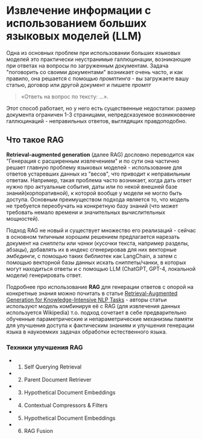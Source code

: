 # Извлечение информации с использованием больших языковых моделей (LLM)

Одна из основных проблем при использовании больших языковых моделей это практически неустранимые галлюцинации, возникающие при ответах на вопросы по загруженным документам. Задача "поговорить со своими документами" возникает очень часто, и как правило, она решается с помощью *промптинга* - вы загружаете вашу статью, договор или другой документ и пишете *промпт*

> «Ответь на вопрос по тексту: ...».

Этот способ работает, но у него есть существенные недостатки: размер документа ограничен 1-3 страницами, непредсказуемое возникновение галлюцинаций - неправильных ответов, выглядящих правдоподобно.

## Что такое RAG

**Retrieval-augmented generation** (далее RAG) дословно переводится как "Генерация с расширенным извлечением" и по сути она частично решает главную проблему языковых моделей - использование для ответов устаревших данных из "весов", что приводит к неправильным ответам. Например, такая проблема часто возникает, когда дать ответ нужно про актуальные события, даты или по некой внешней базе знаний(корпоративной), к которой вообще у модели не могло быть доступа. Основным преимуществом подхода является то, что модель не требуется переобучать на конкретную базу знаний (что может требовать немало времени и значительных вычислительных мощностей).

Подход RAG не новый и существует множество его реализаций - сейчас в основном типичным хорошим решением предлагается нарезать документ на *сниппеты* или *чанки* (кусочки текста, например разделы, абзацы), добавлять их в индекс сгенерировав для них векторные *эмбединги*, с помощью таких библиотек как LangChain, а затем с помощью векторной базы данных искать сниппеты/чанки, в которых могут находиться ответы и с помощью LLM (ChatGPT, GPT-4, локальной модели) генерировать ответ.

Подробнее про использование **RAG** для генерации ответов с опорой на конкретные знания можно почитать в статье [Retrieval-Augmented Generation for Knowledge-Intensive NLP Tasks](https://arxiv.org/pdf/2005.11401.pdf) - авторы статьи используют модель комбинируя её с RAG (для извлечения данных используется Wikipedia) т.о. подход сочетает в себе предварительно обученные параметрические и непараметрические механизмы памяти для улучшения доступа к фактическим знаниям и улучшения генерации языка в наукоемких задачах обработки естественного языка.

### Техники улучшения RAG

- 1. Self Querying Retrieval
- 2. Parent Document Retriever
- 3. Hypothetical Document Embeddings
- 4. Contextual Compressors & Filters
- 5. Hypothetical Document Embeddings
- 6. RAG Fusion
